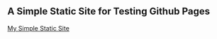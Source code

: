 ## A Simple Static Site for Testing Github Pages

[My Simple Static Site](https://tomit4.github.io/my_gh_static/)

